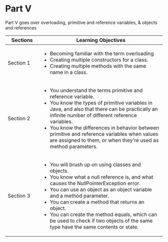 # Part V
Part V goes over overloading, primitive and reference variables, & objects and references

⠀Sections⠀                | Learning Objectives |
------------------------- | ------------------- |
 Section 1 | <ul><li>Becoming familiar with the term overloading</li><li>Creating multiple constructors for a class.</li><li>Creating multiple methods with the same name in a class.</li></ul>
 Section 2 | <ul><li>You understand the terms primitive and reference variable.</li><li>You know the types of primitive variables in Java, and also that there can be practically an infinite number of different reference variables.</li><li>You know the differences in behavior between primitive and reference variables when values are assigned to them, or when they're used as method parameters.</li></ul>
 Section 3 | <ul><li>You will brush up on using classes and objects.</li><li>You know what a null reference is, and what causes the NullPointerException error.</li><li>You can use an object as an object variable and a method parameter.</li><li>You can create a method that returns an object.</li><li>You can create the method equals, which can be used to check if two objects of the same type have the same contents or state.</li></ul>
